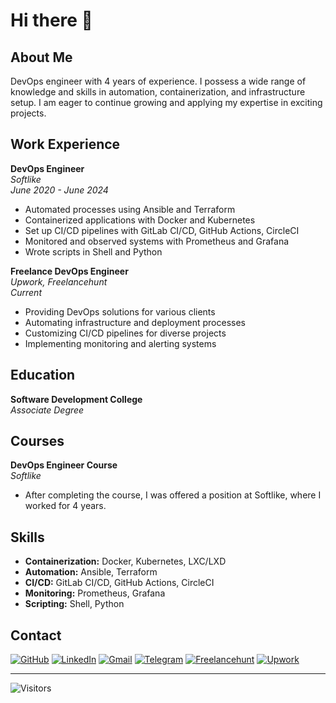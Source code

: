 # Hi there 👋

## About Me
DevOps engineer with 4 years of experience. I possess a wide range of knowledge and skills in automation, containerization, and infrastructure setup. I am eager to continue growing and applying my expertise in exciting projects.

## Work Experience

**DevOps Engineer**  
*Softlike*  
_June 2020 - June 2024_

- Automated processes using Ansible and Terraform
- Containerized applications with Docker and Kubernetes
- Set up CI/CD pipelines with GitLab CI/CD, GitHub Actions, CircleCI
- Monitored and observed systems with Prometheus and Grafana
- Wrote scripts in Shell and Python

**Freelance DevOps Engineer**  
_Upwork, Freelancehunt_  
_Current_

- Providing DevOps solutions for various clients
- Automating infrastructure and deployment processes
- Customizing CI/CD pipelines for diverse projects
- Implementing monitoring and alerting systems

## Education

**Software Development College**  
_Associate Degree_

## Courses

**DevOps Engineer Course**  
*Softlike*

- After completing the course, I was offered a position at Softlike, where I worked for 4 years.

## Skills

- **Containerization:** Docker, Kubernetes, LXC/LXD
- **Automation:** Ansible, Terraform
- **CI/CD:** GitLab CI/CD, GitHub Actions, CircleCI
- **Monitoring:** Prometheus, Grafana
- **Scripting:** Shell, Python

## Contact

[![GitHub](https://img.shields.io/badge/GitHub-404043?style=for-the-badge&logo=Github)](https://github.com/vasilsemuk) [![LinkedIn](https://img.shields.io/badge/linkedin-%230077B5.svg?style=for-the-badge&logo=linkedin&logoColor=white)](https://www.linkedin.com/in/vasyl-semiuk/)  [![Gmail](https://img.shields.io/badge/Gmail-D14836?style=for-the-badge&logo=gmail&logoColor=white)](mailto:vasilsemuk@gmail.com) [![Telegram](https://img.shields.io/badge/Telegram-2CA5E0?style=for-the-badge&logo=telegram&logoColor=white)](https://t.me/vasilsemiuk) [![Freelancehunt](https://img.shields.io/badge/frelancehunt-ffbb17?style=for-the-badge)](https://freelancehunt.com/freelancer/KillerLive2019.html) [![Upwork](https://img.shields.io/badge/upwork-108a00?style=for-the-badge&logo=upwork&logoColor=white)](https://www.upwork.com/freelancers/~01501613468d898af3?mp_source=share)


---

![Visitors](https://vbr.nathanchung.dev/badge?page_id=vasilsemuk.vasilsemuk&color=55acb7&style=for-the-badge&format=true&logo=Github)
